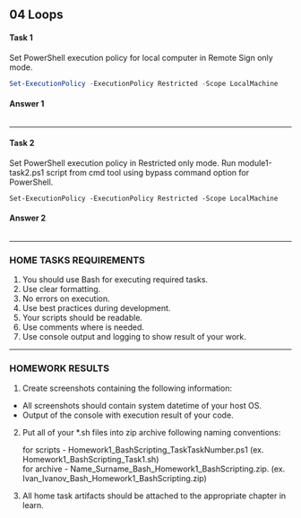 ## 04 Loops
#### Task 1
Set PowerShell execution policy for local computer in Remote Sign only mode.<br/> 

```powershell
Set-ExecutionPolicy -ExecutionPolicy Restricted -Scope LocalMachine
```
#### Answer 1

![]()

---
#### Task 2
 Set PowerShell execution policy in Restricted only mode. Run module1-task2.ps1 script from cmd tool using bypass command option for PowerShell.<br/>

```shell
Set-ExecutionPolicy -ExecutionPolicy Restricted -Scope LocalMachine
```
#### Answer 2

![]()

---
### HOME TASKS REQUIREMENTS
1. You should use Bash for executing required tasks.<br/>
2. Use clear formatting.<br/>
3. No errors on execution.<br/>
4. Use best practices during development.<br/>
5. Your scripts should be readable.<br/>
6. Use comments where is needed.<br/>
7. Use console output and logging to show result of your work.<br/>

---
### HOMEWORK RESULTS
1. Create screenshots containing the following information:<br/>
* All screenshots should contain system datetime of your host OS.<br/>
* Output of the console with execution result of your code.<br/>

2. Put all of your  *.sh files into zip archive following naming conventions:<br/>

   for scripts - Homework1_BashScripting_TaskTaskNumber.ps1 (ex. Homework1_BashScripting_Task1.sh)<br/>
   for archive - Name_Surname_Bash_Homework1_BashScripting.zip. (ex. Ivan_Ivanov_Bash_Homework1_BashScripting.zip)<br/>

3. All home task artifacts should be attached to the appropriate chapter in learn.<br/>
